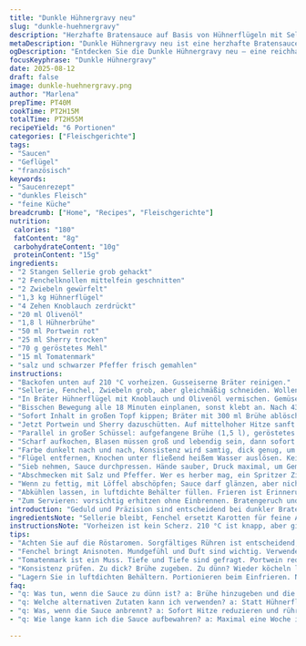 ```yaml
---
title: "Dunkle Hühnergravy neu"
slug: "dunkle-huehnergravy"
description: "Herzhafte Bratensauce auf Basis von Hühnerflügeln mit Sellerie, Fenchel und geröstetem Mehl, abgerundet mit Portwein und Sherry. Sanft reduziert für intensiven Geschmack, fein gesiebt für samtige Konsistenz. Perfekt zu Geflügel und dunklem Fleisch, mit aromatischer Tiefe und leichter Süße. Länger geschmort, damit sich Röstaromen voll entfalten. Enthält keine Nüsse, Laktose, Milchprodukte oder Eier."
metaDescription: "Dunkle Hühnergravy neu ist eine herzhafte Bratensauce mit intensiven Aromen. Ideal zu Geflügel und dunklem Fleisch."
ogDescription: "Entdecken Sie die Dunkle Hühnergravy neu – eine reichhaltige Bratensauce, die den Nusschmelz mit Fenchel und Portwein kombiniert."
focusKeyphrase: "Dunkle Hühnergravy"
date: 2025-08-12
draft: false
image: dunkle-huehnergravy.png
author: "Marlena"
prepTime: PT40M
cookTime: PT2H15M
totalTime: PT2H55M
recipeYield: "6 Portionen"
categories: ["Fleischgerichte"]
tags:
- "Saucen"
- "Geflügel"
- "französisch"
keywords:
- "Saucenrezept"
- "dunkles Fleisch"
- "feine Küche"
breadcrumb: ["Home", "Recipes", "Fleischgerichte"]
nutrition: 
 calories: "180"
 fatContent: "8g"
 carbohydrateContent: "10g"
 proteinContent: "15g"
ingredients:
- "2 Stangen Sellerie grob gehackt"
- "2 Fenchelknollen mittelfein geschnitten"
- "2 Zwiebeln gewürfelt"
- "1,3 kg Hühnerflügel"
- "4 Zehen Knoblauch zerdrückt"
- "20 ml Olivenöl"
- "1,8 l Hühnerbrühe"
- "50 ml Portwein rot"
- "25 ml Sherry trocken"
- "70 g geröstetes Mehl"
- "15 ml Tomatenmark"
- "salz und schwarzer Pfeffer frisch gemahlen"
instructions:
- "Backofen unten auf 210 °C vorheizen. Gusseiserne Bräter reinigen."
- "Sellerie, Fenchel, Zwiebeln grob, aber gleichmäßig schneiden. Wollen volle Struktur, kein Mus."
- "In Bräter Hühnerflügel mit Knoblauch und Olivenöl vermischen. Gemüse zugeben, vermengen. Öl gleichmäßig verteilt, um Flüssigkeit zu binden."
- "Bisschen Bewegung alle 18 Minuten einplanen, sonst klebt an. Nach 43 Minuten raus, schaut nach kräftigem Braun, aber nicht verbrannt."
- "Sofort Inhalt in großen Topf kippen; Bräter mit 300 ml Brühe ablöschen, am besten Kruste mit Holzlöffel lösen. Wichtig: Blick auf Fond, der muss dick sein, fast karamellisiert."
- "Jetzt Portwein und Sherry dazuschütten. Auf mittelhoher Hitze sanft köcheln lassen, Alkohol muss komplett wegziehen, etwa 6 Minuten. Keine Eile, es rumpelt leise, aber Beständigkeit bleibt."
- "Parallel in großer Schüssel: aufgefangene Brühe (1,5 l), geröstetes Mehl und Tomatenmark mit Schneebesen glattrühren. Klümpchen sind Tod. Wenn doch, flugs durch feines Sieb. Dann alles zurück in Topf."
- "Scharf aufkochen, Blasen müssen groß und lebendig sein, dann sofort Hitze runterdrehen. Simmern mind. 70 Minuten, zwischendurch kräftig rühren, sonst setzt sich die Mehlschicht ab."
- "Farbe dunkelt nach und nach, Konsistenz wird samtig, dick genug, um auf Löffel zu haften. Hier entscheidet der Gaumen. Zu dünn? Noch etwas Zeit, zu dick? Mit Brühe strecken, nie auf Mehlarbeiten warten."
- "Flügel entfernen, Knochen unter fließend heißem Wasser auslösen. Kein Wegwerfen – Fleisch super für Salat oder Suppe aufheben, Rollercoaster des Geschmacks nutzen."
- "Sieb nehmen, Sauce durchpressen. Hände sauber, Druck maximal, um Gemüsearomen rauszuholen. Masse kann weg oder in Kompost."
- "Abschmecken mit Salz und Pfeffer. Wer es herber mag, ein Spritzer Zitronensaft oder Essig hilft, dennoch mit Vorsicht."
- "Wenn zu fettig, mit Löffel abschöpfen; Sauce darf glänzen, aber nicht schwimmen."
- "Abkühlen lassen, in luftdichte Behälter füllen. Frieren ist Erinnerungsstütze, aber frisch ist besser."
- "Zum Servieren: vorsichtig erhitzen ohne Einbrennen. Bratengeruch und süßliche Tiefe sind Signale. Passt zu Ente, Huhn oder Rind."
introduction: "Geduld und Präzision sind entscheidend bei dunkler Bratensauce. Die Wahl von Fenchel statt Karotte bringt leicht süßliche, aber auch würzige Nuancen, die ich bei früheren Versuchen vermisst habe. Sherry statt Cognac fühlt sich weniger aufdringlich an, leichter und komplex. Geröstetes Mehl gibt Tiefgang, und der Portwein sorgt für samtige Fruchtigkeit. Die Herausforderung liegt darin, dass sich Flüssigkeiten und Röstaromen perfekt verbinden, ohne zu brechen oder zu dick zu werden. Überwachen des Simmerns, selbst kleine Änderungen in Hitze und Rühren machen den Unterschied. Diese Sauce – kein schnelles Nebenbei; sie verlangt Aufmerksamkeit und das Ohr für Köcheklänge, die nach Erfahrung sprechen."
ingredientsNote: "Sellerie bleibt, Fenchel ersetzt Karotten für feine Anisnoten. Statt Zwiebeln helfe ich mir mit milden Schalotten, weil sie feiner und sanfter karamellisieren. Hühnerflügel nehmen den größten Teil der Basis, ideal wegen Haut und Kollagen. Knoblauch grob, nicht zerdrückt, um nicht zu dominieren. Olivenöl ist mein Favorit, lässt sich gut mit Röstaromen verbinden. Statt Marsala und Cognac experimentiere ich mit Portwein und Sherry – beide aus meiner Sicht aromatisch balancierter und weniger aufdringlich. Geröstetes Mehl nehme ich selbst, weil das fertige oft zu mehlig schmeckt. Tomatenmark bringt Tiefe, ein Muss. Für Brühe setze ich auf hausgemachte, oder im Notfall, ein hochwertiger Fond aus dem Kühlschrank. Wichtig: immer frisch abgeschmeckt, weil Salzunterschiede extrem."
instructionsNote: "Vorheizen ist kein Scherz. 210 °C ist knapp, aber gibt genug Hitze, damit der Bräter schnell Farbe nimmt. Stücke nicht zu klein; Krustenbildung braucht Raum. Einmal wälzen um die 20 Minuten ist Minimum, besser mit Gefühl und öfter. Ablöschen mit Brühe nicht nur kochen, sondern Fonds intensiv lösen. Ich achte auf das Knistern bei der Reduktion vom Portwein – wenn plötzlich kein Zischen mehr kommt, ist der Alkohol raus. Mehlschwitze im Topf erspart Ärger – nur komplett Klümpchenfrei in die Sauce! Langsames Simmern macht die Konsistenz, regelmässiges Rühren verhindert Anbrennen und unschönen Film. Nach dem Passieren – wirklich durchpressen, keine halben Sachen. Abschmecken nochmal-dreimal; Salz nie vorher final – es reduziert mit. Zu fett? Kein Drama, mit Löffel abnehmen. Gefriertipp: in Portionen einfrieren, die du holen kannst, sonst wird die Sauce matschig. Aufwärmen mit wenig Hitze, im Auge behalten."
tips:
- "Achten Sie auf die Röstaromen. Sorgfältiges Rühren ist entscheidend; sonst hängt alles fest. Knistern beim Kochen zeigt Fortschritt. Ab und zu abheben, um den Boden zu prüfen. Würzende Geduld ist gefragt."
- "Fenchel bringt Anisnoten. Mundgefühl und Duft sind wichtig. Verwenden Sie weniger Zwiebel, benützen Sie Schalotten. Sie entfalten sich feiner. Lieber weniger, als zu viel. Überlegen, was zu den Aromen passt."
- "Tomatenmark ist ein Muss. Tiefe und Tiefe sind gefragt. Portwein reduziert – Aromen intensivieren. Aufmerksamkeit ist nötig, damit das Aroma nicht verloren geht. Es geht nicht nur um das Kochen, sondern um den Geschmack."
- "Konsistenz prüfen. Zu dick? Brühe zugeben. Zu dünn? Wieder köcheln lassen. Das Gleichgewicht muss stimmen. Geschmacklich sollte die Sauce am Löffel haften. Geruch? Die Zeit dürfen Sie nicht ignorieren – Heizen in den Augen bleibt nicht unbemerkt."
- "Lagern Sie in luftdichten Behältern. Portionieren beim Einfrieren. Nicht alles auf einmal. So bleibt die Qualität. Wenig Hitze beim Aufwärmen, rühren ist wichtig. Endresultat muss glänzen, aber nicht schwimmen."
faq:
- "q: Was tun, wenn die Sauce zu dünn ist? a: Brühe hinzugeben und die Reduktion verlängern. Rühren ist wichtig, damit sich nichts absetzt. Wasser und Brühe austarieren. Geschmack bleibt."
- "q: Welche alternativen Zutaten kann ich verwenden? a: Statt Hühnerflügel auch Kaninchenfleisch. Schalotten statt Zwiebeln. Olivenöl durch Rapsöl ersetzen. Probieren macht den Meister."
- "q: Was, wenn die Sauce anbrennt? a: Sofort Hitze reduzieren und rühren. Wenn schon zu viel anbrennt, versuchen, den Teil auszuschöpfen. Achten auf das Knistern und Rühren ist wichtig."
- "q: Wie lange kann ich die Sauce aufbewahren? a: Maximal eine Woche im Kühlschrank. Teilen und Einfrieren, dann frisch verwenden. Aufwärmen mit wenig Hitze bleibt am besten."

---
```

